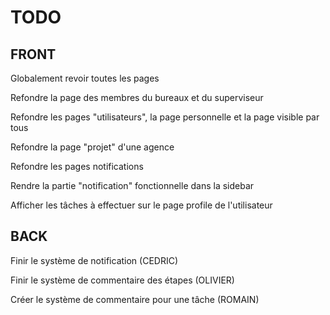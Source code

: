 # TODO
## FRONT
Globalement revoir toutes les pages

Refondre la page des membres du bureaux et du superviseur

Refondre les pages "utilisateurs", la page personnelle et la page visible par tous

Refondre la page "projet" d'une agence

Refondre les pages notifications

Rendre la partie "notification" fonctionnelle dans la sidebar

Afficher les tâches à effectuer sur le page profile de l'utilisateur

## BACK
Finir le système de notification (CEDRIC)

Finir le système de commentaire des étapes (OLIVIER)

Créer le système de commentaire pour une tâche (ROMAIN)
